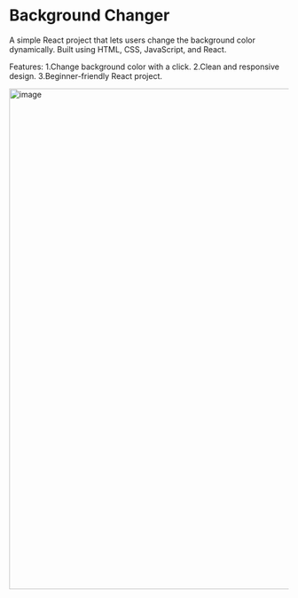 # Background Changer
A simple React project that lets users change the background color dynamically.
Built using HTML, CSS, JavaScript, and React.

Features:
1.Change background color with a click.
2.Clean and responsive design.
3.Beginner-friendly React project.

<img width="1918" height="903" alt="image" src="https://github.com/user-attachments/assets/17abb6e5-9142-4859-a348-208c2f1f1c28" />

